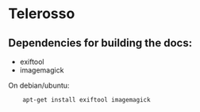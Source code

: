 # Telerosso

## Dependencies for building the docs:

* exiftool
* imagemagick

On debian/ubuntu:

		apt-get install exiftool imagemagick
